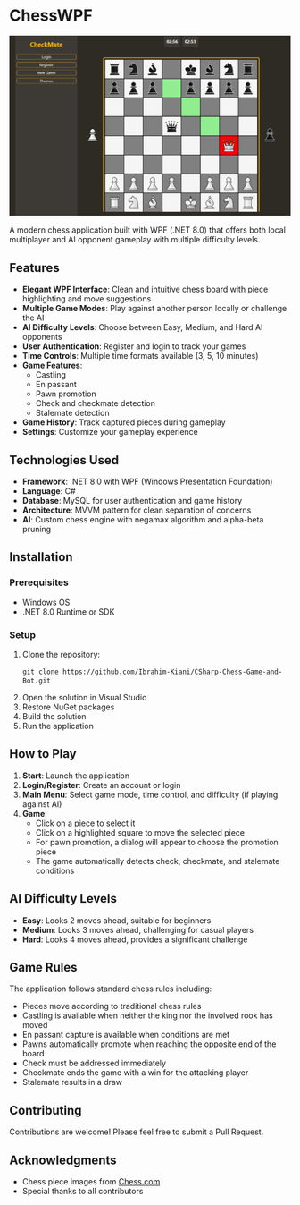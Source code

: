 # ChessWPF

![Chess Game Preview](preview.png)

A modern chess application built with WPF (.NET 8.0) that offers both local multiplayer and AI opponent gameplay with multiple difficulty levels.

## Features

- **Elegant WPF Interface**: Clean and intuitive chess board with piece highlighting and move suggestions
- **Multiple Game Modes**: Play against another person locally or challenge the AI
- **AI Difficulty Levels**: Choose between Easy, Medium, and Hard AI opponents
- **User Authentication**: Register and login to track your games
- **Time Controls**: Multiple time formats available (3, 5, 10 minutes)
- **Game Features**: 
  - Castling
  - En passant
  - Pawn promotion
  - Check and checkmate detection
  - Stalemate detection
- **Game History**: Track captured pieces during gameplay
- **Settings**: Customize your gameplay experience

## Technologies Used

- **Framework**: .NET 8.0 with WPF (Windows Presentation Foundation)
- **Language**: C#
- **Database**: MySQL for user authentication and game history
- **Architecture**: MVVM pattern for clean separation of concerns
- **AI**: Custom chess engine with negamax algorithm and alpha-beta pruning

## Installation

### Prerequisites
- Windows OS
- .NET 8.0 Runtime or SDK

### Setup
1. Clone the repository:
   ```
   git clone https://github.com/Ibrahim-Kiani/CSharp-Chess-Game-and-Bot.git
   ```
2. Open the solution in Visual Studio
3. Restore NuGet packages
4. Build the solution
5. Run the application

## How to Play

1. **Start**: Launch the application
2. **Login/Register**: Create an account or login
3. **Main Menu**: Select game mode, time control, and difficulty (if playing against AI)
4. **Game**: 
   - Click on a piece to select it
   - Click on a highlighted square to move the selected piece
   - For pawn promotion, a dialog will appear to choose the promotion piece
   - The game automatically detects check, checkmate, and stalemate conditions

## AI Difficulty Levels

- **Easy**: Looks 2 moves ahead, suitable for beginners
- **Medium**: Looks 3 moves ahead, challenging for casual players
- **Hard**: Looks 4 moves ahead, provides a significant challenge

## Game Rules

The application follows standard chess rules including:

- Pieces move according to traditional chess rules
- Castling is available when neither the king nor the involved rook has moved
- En passant capture is available when conditions are met
- Pawns automatically promote when reaching the opposite end of the board
- Check must be addressed immediately
- Checkmate ends the game with a win for the attacking player
- Stalemate results in a draw

## Contributing

Contributions are welcome! Please feel free to submit a Pull Request.

## Acknowledgments

- Chess piece images from [Chess.com](https://www.chess.com)
- Special thanks to all contributors
